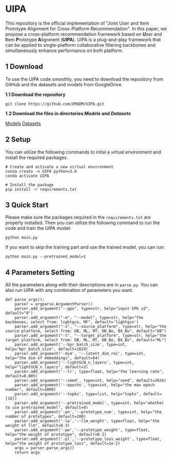 # UIPA
This repository is the official implementation of "Joint User and Item Prototype Alignment for Cross-Platform Recommendation". In this paper, we propose a cross-platform recommendation framework based on **U**ser and **I**tem **P**rototype **A**lignment (**UIPA**). UIPA is a plug-and-play framework that can be applied to single-platform collaborative filtering backbones and simultaneously enhance performance on both platform. 


## 1 Download
To use the UIPA code smoothly, you need to download the repository from GitHub and the datasets and models from GoogleDrive.

**1.1 Download the repository**
```
git clone https://github.com/XMUDM/UIPA.git
```
**1.2 Download the files in directories *Models* and *Datasets***

[Models](https://drive.google.com/file/d/1jDTF8H8L7i_b8E9SAhgnAVX8QpaPZ3HH/view?usp=drive_link)
[Datasets](https://drive.google.com/file/d/10VdpmroXeuMqvpIqLVzil7dAroVKLp66/view?usp=drive_link)


## 2 Setup
You can utilize the following commands to inital a virtual environment and install the required packages.

```
# Create and activate a new virtual environment
conda create -n UIPA python=3.8
conda activate UIPA

# Install the package
pip install -r requirements.txt
```

## 3 Quick Start
Please make sure the packages required in the `requirements.txt` are properly installed. Then you can utilize the following command to run the code and train the UIPA model:
```
python main.py
```
If you want to skip the training part and use the trained model, you can run:
```
python main.py --pretrained_model=1 
```

## 4 Parameters Setting
All the parameters along with their descriptions are in `parse.py`. You can also run UIPA with any combination of parameters you want.
```
def parse_args():
    parser = argparse.ArgumentParser()
    parser.add_argument("--gpu", type=str, help="input GPU id", default="0")
    parser.add_argument("-m", "--model", type=str, help="the backbones, select from: lightgcn, MF", default='lightgcn')
    parser.add_argument("-s", "--source_platform", type=str, help="the source platform, select from: DB, ML, MT, DB_Bo, BX_Bo", default="DB")
    parser.add_argument("-t", "--target_platform", type=str, help="the target platform, select from: DB, ML, MT, DB_Bo, BX_Bo", default="ML")
    parser.add_argument('--bpr_batch_size', type=int, help="bpr_batch_size", default=1024)
    parser.add_argument('-dim', '--latent_dim_rec', type=int, help="the dim of embeddings", default=64)
    parser.add_argument('--lightGCN_n_layers', type=int, help="lightGCN_n_layers", default=3)
    parser.add_argument('--lr', type=float, help="the learning rate", default=0.005)
    parser.add_argument('--seed', type=int, help="seed", default=2024)
    parser.add_argument('--epochs', type=int, help="the max epoch number", default=1000)
    parser.add_argument('--topks', type=list, help="topks", default=[10])
    parser.add_argument('--pretrained_model', type=int, help="whether to use pretrained_model", default=0)
    parser.add_argument('-pn','--prototype_num', type=int, help="the number of prototypes", default=100)
    parser.add_argument('-lw','--llm_weight', type=float, help="the weight of llm", default=0.3)
    parser.add_argument('-pw','--prototype_weight', type=float, help="the weight of prototype", default=0.1)
    parser.add_argument('-pl','--prototype_loss_weight', type=float, help="the weight of prototype_loss", default=1e-2)
    args = parser.parse_args()
    return args
```
